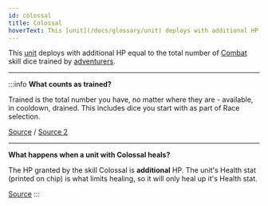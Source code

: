 ```yaml
---
id: colossal
title: Colossal
hoverText: This [unit](/docs/glossary/unit) deploys with additional HP equal to the total number of [Combat](/docs/adventurer/skill-lines/warrior/combat) skill dice trained by [adventurers](/docs/glossary/adventurer).
---
```


This [unit](/docs/glossary/unit) deploys with additional HP equal to the total number of [Combat](/docs/adventurer/skill-lines/warrior/combat) skill dice trained by [adventurers](/docs/glossary/adventurer).

---

:::info
**What counts as trained?**

Trained is the total number you have, no matter where they are - available, in cooldown, drained. This includes dice you start with as part of Race selection.

<a href="https://discord.com/channels/273472391403798528/734891265690304634/1331328959643783198" target="_blank">Source</a> / <a href="https://boardgamegeek.com/thread/3463982/article/45684307#45684307" target="_blank">Source 2</a>

---

**What happens when a unit with Colossal heals?**

The HP granted by the skill Colossal is **additional** HP. The unit's Health stat (printed on chip) is what limits healing, so it will only heal up it's Health stat.

<a href="https://discord.com/channels/273472391403798528/1361396124782694450/1403548887150759936" target="_blank">Source</a>
:::
